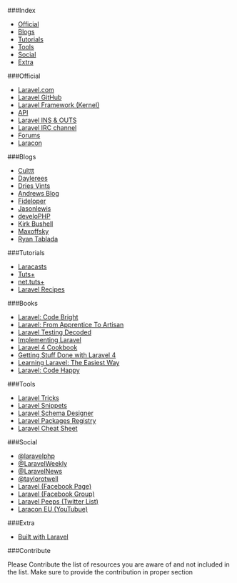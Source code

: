 ###Index
* [Official](#official)
* [Blogs](#blogs)
* [Tutorials](#tutorials)
* [Tools](#tutorials)
* [Social](#social)
* [Extra](#extra)

###Official
* [Laravel.com](http://laravel.com/)
* [Laravel GitHub](https://github.com/laravel/laravel) 
* [Laravel Framework (Kernel)](https://github.com/laravel/framework)
* [API](http://laravel.com/api/)
* [Laravel INS & OUTS](http://laravel.io/)
* [Laravel IRC channel](http://laravel.io/irc)
* [Forums](http://forums.laravel.io)
* [Laracon](https://conference.laravel.com/)

###Blogs
* [Culttt](http://culttt.com)
* [Daylerees](http://daylerees.com/)
* [Dries Vints](http://driesvints.com/)
* [Andrews Blog](http://blog.kongnir.com)
* [Fideloper](http://fideloper.com/tag/laravel)
* [Jasonlewis](http://jasonlewis.me)
* [develoPHP](http://www.develophp.org/)
* [Kirk Bushell](http://kirkbushell.me/categories/laravel/)
* [Maxoffsky](http://maxoffsky.com/category/code-blog/)
* [Ryan Tablada](http://ryantablada.com/tag/Laravel)

###Tutorials
* [Laracasts](https://laracasts.com/)
* [Tuts+](https://tutsplus.com/?s=laravel&post_type=all)
* [net.tuts+](https://tutsplus.com/?s=laravel&post_type=all)
* [Laravel Recipes](http://laravel-recipes.com/)

###Books
* [Laravel: Code Bright](https://leanpub.com/codebright)
* [Laravel: From Apprentice To Artisan](https://leanpub.com/laravel)
* [Laravel Testing Decoded](https://leanpub.com/laravel-testing-decoded)
* [Implementing Laravel](https://leanpub.com/implementinglaravel)
* [Laravel 4 Cookbook](https://leanpub.com/laravel4cookbook)
* [Getting Stuff Done with Laravel 4](https://leanpub.com/gettingstuffdonelaravel)
* [Learning Laravel: The Easiest Way](https://leanpub.com/learninglaravel)
* [Laravel: Code Happy](https://leanpub.com/codehappy)


###Tools
* [Laravel Tricks](http://www.laravel-tricks.com/)
* [Laravel Snippets](http://laravelsnippets.com/)
* [Laravel Schema Designer](http://laravelsd.com/)
* [Laravel Packages Registry](http://registry.autopergamene.eu/)
* [Laravel Cheat Sheet](http://cheats.jesse-obrien.ca)

###Social
* [@laravelphp](https://twitter.com/laravelphp)
* [@LaravelWeekly](https://twitter.com/LaravelWeekly)
* [@LaravelNews](https://twitter.com/laravelnews)
* [@taylorotwell](https://twitter.com/taylorotwell)
* [Laravel (Facebook Page)](https://www.facebook.com/LaravelCommunity)
* [Laravel (Facebook Group)](https://www.facebook.com/groups/LaravelCommunity)
* [Laravel Peeps (Twitter List)](https://twitter.com/jeffrey_way/laravel-peeps/members)
* [Laracon EU (YouTubue)](http://www.youtube.com/channel/UCb9XEo_1SDNR8Ucpbktrg5A)

###Extra
* [Built with Laravel](http://builtwithlaravel.com)

###Contribute

Please Contribute the list of resources you are aware of and not included in the list. Make sure to provide the contribution in proper section
